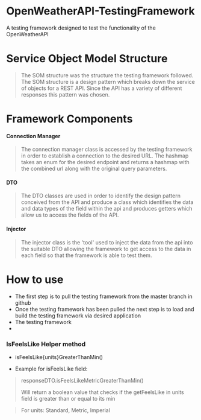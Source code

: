 # OpenWeatherAPI-TestingFramework
A testing framework designed to test the functionality of the OpenWeatherAPI

# Service Object Model Structure
>The SOM structure was the structure the testing framework followed. The SOM structure is a design pattern which breaks down the service of objects for a REST API. Since the API has a variety of different responses this pattern was chosen.

# Framework Components
#### **Connection Manager**
> The connection manager class is accessed by the testing framework in order to establish a connection to the desired URL. The hashmap takes an enum for the desired endpoint and returns a hashmap with the combined url along with the original query parameters.   
#### **DTO**
> The DTO classes are used in order to identify the design pattern conceived from the API and produce a class which identifies the data and data types of the field within the api and produces getters which allow us to access the fields of the API.

#### **Injector**
> The injector class is the 'tool' used to inject the data from the api into the suitable DTO allowing the framework to get access to the data in each field so that the framework is able to test them.

# How to use
- The first step is to pull the testing framework from the master branch in github
- Once the testing framework has been pulled the next step is to load and build the testing framework via desired application
- The testing framework
- 
### IsFeelsLike Helper method

- isFeelsLike{units}GreaterThanMin() 

- Example for isFeelsLike field:
>responseDTO.isFeelsLikeMetricGreaterThanMin()
>
>Will return a boolean value that checks if the getFeelsLike in units field is greater than or equal to its min

>For units: Standard,  Metric, Imperial 
